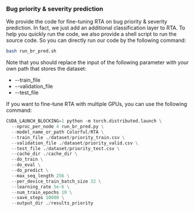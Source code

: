 ### Bug priority & severity prediction

We provide the code for fine-tuning RTA on bug priority & severity prediction. In fact, we just add an additional classification layer to RTA. To help you quickly run the code, we also provide a shell script to run the source code. So you can directly run our code by the following command: <br />
```bash
bash run_br_pred.sh
```

Note that you should replace the input of the following parameter with your own path that stores the dataset:
- --train_file
- --validation_file
- --test_file

If you want to fine-tune RTA with multiple GPUs, you can use the following command:
```python
CUDA_LAUNCH_BLOCKING=1 python -m torch.distributed.launch \
  --nproc_per_node 4 run_br_pred.py \
  --model_name_or_path Colorful/RTA \
  --train_file ./dataset/priority_train.csv \
  --validation_file ./dataset/priority_valid.csv \
  --test_file ./dataset/priority_test.csv \
  --cache_dir ./cache_dir \
  --do_train \
  --do_eval \
  --do_predict \
  --max_seq_length 256 \
  --per_device_train_batch_size 32 \
  --learning_rate 5e-6 \
  --num_train_epochs 10 \
  --save_steps 10000 \
  --output_dir ./results_priority
```
